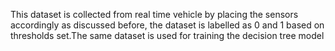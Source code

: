 This dataset is collected from real time vehicle by placing the sensors accordingly as discussed before, the dataset is labelled as 0 and 1 based on thresholds set.The same dataset is used for  training the decision tree model
